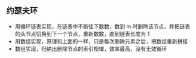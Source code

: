 ## 约瑟夫环
* 用循环链表实现，在链表中不断往下数数，数到 m 时删除该节点，并把链表的头节点切换到下一个节点，重新数数，直到链表长度为 1
* 用数组实现，原理和上面的一样，只是每次删除元素之后，把数组重新拼接
* 数组实现，归纳出删除节点的索引规律，效率最高，没有无效循环